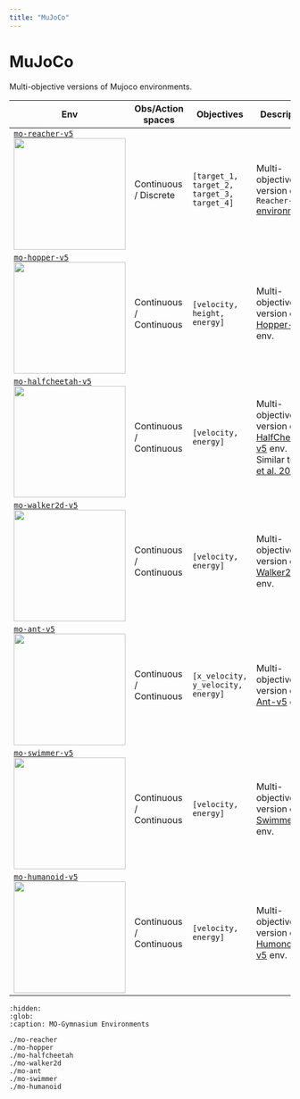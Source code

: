 ```yaml
---
title: "MuJoCo"
---
```


# MuJoCo

Multi-objective versions of Mujoco environments.

| Env                                                                                                                                                                                                                                                                | Obs/Action spaces                   | Objectives                                                    | Description                                                                                                                                                                                                                                                     |
|--------------------------------------------------------------------------------------------------------------------------------------------------------------------------------------------------------------------------------------------------------------------|-------------------------------------|---------------------------------------------------------------|-----------------------------------------------------------------------------------------------------------------------------------------------------------------------------------------------------------------------------------------------------------------|
| [`mo-reacher-v5`](https://mo-gymnasium.farama.org/environments/mo-reacher/) <br><img src="https://raw.githubusercontent.com/Farama-Foundation/MO-Gymnasium/main/docs/_static/videos/mo-reacher.gif" width="200px">                                                 | Continuous / Discrete               | `[target_1, target_2, target_3, target_4]`                    | Multi-objective version of `Reacher-v5` [environment](https://gymnasium.farama.org/environments/mujoco/reacher/).                                                                                                                              |
| [`mo-hopper-v5`](https://mo-gymnasium.farama.org/environments/mo-hopper/) <br><img src="https://raw.githubusercontent.com/Farama-Foundation/MO-Gymnasium/main/docs/_static/videos/mo-hopper.gif" width="200px">                                                    | Continuous / Continuous             | `[velocity, height, energy]`                                  | Multi-objective version of [Hopper-v5](https://gymnasium.farama.org/environments/mujoco/hopper/) env.                                                                                                                                                           |
| [`mo-halfcheetah-v5`](https://mo-gymnasium.farama.org/environments/mo-halfcheetah/) <br><img src="https://raw.githubusercontent.com/Farama-Foundation/MO-Gymnasium/main/docs/_static/videos/mo-halfcheetah.gif" width="200px">                                     | Continuous / Continuous             | `[velocity, energy]`                                          | Multi-objective version of [HalfCheetah-v5](https://gymnasium.farama.org/environments/mujoco/half_cheetah/) env. Similar to [Xu et al. 2020](https://github.com/mit-gfx/PGMORL).                                                                                |
| [`mo-walker2d-v5`](https://mo-gymnasium.farama.org/environments/mo-walker2d/) <br><img src="https://raw.githubusercontent.com/Farama-Foundation/MO-Gymnasium/main/docs/_static/videos/mo-walker2d.gif" width="200px">                                              | Continuous / Continuous             | `[velocity, energy]`                                          | Multi-objective version of [Walker2d-v5](https://gymnasium.farama.org/environments/mujoco/walker2d/) env.                                                                                                                                                       |
| [`mo-ant-v5`](https://mo-gymnasium.farama.org/environments/mo-ant/) <br><img src="https://raw.githubusercontent.com/Farama-Foundation/MO-Gymnasium/main/docs/_static/videos/mo-ant.gif" width="200px">                                                             | Continuous / Continuous             | `[x_velocity, y_velocity, energy]`                            | Multi-objective version of [Ant-v5](https://gymnasium.farama.org/environments/mujoco/ant/) env.                                                                                                                                                                 |
| [`mo-swimmer-v5`](https://mo-gymnasium.farama.org/environments/mo-swimmer/) <br><img src="https://raw.githubusercontent.com/Farama-Foundation/MO-Gymnasium/main/docs/_static/videos/mo-swimmer.gif" width="200px">                                                 | Continuous / Continuous             | `[velocity, energy]`                                          | Multi-objective version of [Swimmer-v5](https://gymnasium.farama.org/environments/mujoco/swimmer/) env.                                                                                                                                                         |
| [`mo-humanoid-v5`](https://mo-gymnasium.farama.org/environments/mo-humanoid/) <br><img src="https://raw.githubusercontent.com/Farama-Foundation/MO-Gymnasium/main/docs/_static/videos/mo-humanoid.gif" width="200px">                                              | Continuous / Continuous             | `[velocity, energy]`                                          | Multi-objective version of [Humonoid-v5](https://gymnasium.farama.org/environments/mujoco/humanoid/) env.                                                                                                                                                       |


```{toctree}
:hidden:
:glob:
:caption: MO-Gymnasium Environments

./mo-reacher
./mo-hopper
./mo-halfcheetah
./mo-walker2d
./mo-ant
./mo-swimmer
./mo-humanoid
```

